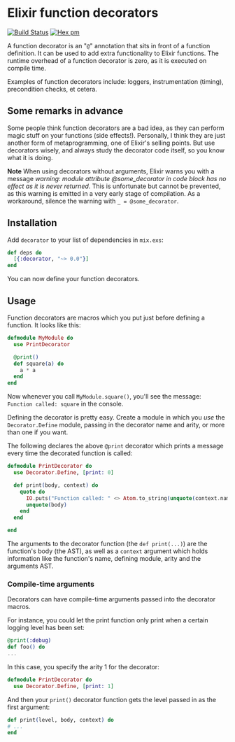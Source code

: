 # Elixir function decorators

[![Build Status](https://travis-ci.org/arjan/decorator.png?branch=master)](https://travis-ci.org/arjan/decorator)
[![Hex pm](http://img.shields.io/hexpm/v/decorator.svg?style=flat)](https://hex.pm/packages/decorator)

A function decorator is an "`@`" annotation that sits in front
of a function definition.  It can be used to add extra functionality
to Elixir functions. The runtime overhead of a function decorator is
zero, as it is executed on compile time.

Examples of function decorators include: loggers, instrumentation
(timing), precondition checks, et cetera.


## Some remarks in advance

Some people think function decorators are a bad idea, as they can
perform magic stuff on your functions (side effects!). Personally, I
think they are just another form of metaprogramming, one of Elixir's
selling points. But use decorators wisely, and always study the
decorator code itself, so you know what it is doing.

**Note** When using decorators without arguments, Elixir warns you
with a message *warning: module attribute @some_decorator in code
block has no effect as it is never returned*. This is unfortunate but
cannot be prevented, as this warning is emitted in a very early stage
of compilation. As a workaround, silence the warning with `_ = @some_decorator`.


## Installation

Add `decorator` to your list of dependencies in `mix.exs`:

```elixir
def deps do
  [{:decorator, "~> 0.0"}]
end
```

You can now define your function decorators.

## Usage

Function decorators are macros which you put just before defining a
function. It looks like this:

```elixir
defmodule MyModule do
  use PrintDecorator

  @print()
  def square(a) do
    a * a
  end
end
```

Now whenever you call `MyModule.square()`, you'll see the message: `Function called: square` in the console.

Defining the decorator is pretty easy. Create a module in which you
*use* the `Decorator.Define` module, passing in the decorator name and
arity, or more than one if you want.

The following declares the above `@print` decorator which prints a
message every time the decorated function is called:

```elixir
defmodule PrintDecorator do
  use Decorator.Define, [print: 0]

  def print(body, context) do
    quote do
      IO.puts("Function called: " <> Atom.to_string(unquote(context.name)))
      unquote(body)
    end
  end

end
```

The arguments to the decorator function (the `def print(...)`) are the
function's body (the AST), as well as a `context` argument which holds
information like the function's name, defining module, arity and the
arguments AST.


### Compile-time arguments

Decorators can have compile-time arguments passed into the decorator
macros.

For instance, you could let the print function only print when a
certain logging level has been set:

```elixir
@print(:debug)
def foo() do
...
```

In this case, you specify the arity 1 for the decorator:

```elixir
defmodule PrintDecorator do
  use Decorator.Define, [print: 1]
```

And then your `print()` decorator function gets the level passed in as
the first argument:

```elixir
def print(level, body, context) do
# ...
end
```
